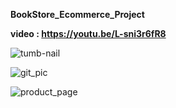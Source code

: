 **BookStore_Ecommerce_Project**

**video : https://youtu.be/L-sni3r6fR8**

![tumb-nail](https://user-images.githubusercontent.com/48164025/177017719-33962767-0bf6-485a-b40c-ef7938d6c414.png)

![git_pic](https://user-images.githubusercontent.com/48164025/177017723-2ee90303-5b70-4986-9d26-ff4ac83c213e.png)

![product_page](https://user-images.githubusercontent.com/48164025/177017730-e4181109-1f6f-4237-a540-99410399b9af.png)

